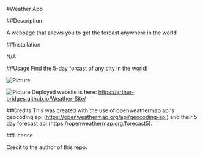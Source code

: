 #Weather App

##Description

A webpage that allows you to get the forcast anywhere in the world

##Installation

N/A

##Usage
Find the 5-day forcast of any city in the world!

![Picture](<Screenshot 2023-10-03 at 3.50.56 AM-1.png>)

![Picture](<Screenshot 2023-10-03 at 4.07.45 AM.png>)
Deployed website is here: https://arthur-bridges.github.io/Weather-Site/

##Credits
This was created with the use of openweathermap api's geocoding api (https://openweathermap.org/api/geocoding-api) and their 5 day forecast api (https://openweathermap.org/forecast5).



##License 

Credit to the author of this repo.
